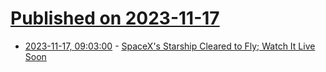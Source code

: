 # [Published on 2023-11-17](index.md)

* [2023-11-17, 09:03:00](https://soylentnews.org/article.pl?sid=23/11/16/047249&from=rss) - [SpaceX's Starship Cleared to Fly; Watch It Live Soon](https://soylentnews.org/article.pl?sid=23/11/16/047249&from=rss)
